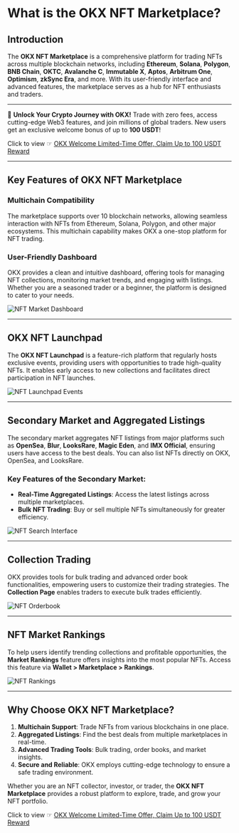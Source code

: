 # What is the OKX NFT Marketplace?

## Introduction

The **OKX NFT Marketplace** is a comprehensive platform for trading NFTs across multiple blockchain networks, including **Ethereum**, **Solana**, **Polygon**, **BNB Chain**, **OKTC**, **Avalanche C**, **Immutable X**, **Aptos**, **Arbitrum One**, **Optimism**, **zkSync Era**, and more. With its user-friendly interface and advanced features, the marketplace serves as a hub for NFT enthusiasts and traders.

---

🚀 **Unlock Your Crypto Journey with OKX!** Trade with zero fees, access cutting-edge Web3 features, and join millions of global traders. New users get an exclusive welcome bonus of up to **100 USDT**!  

Click to view ☞ [OKX Welcome Limited-Time Offer, Claim Up to 100 USDT Reward](https://bit.ly/OKXe)

---

## Key Features of OKX NFT Marketplace

### Multichain Compatibility

The marketplace supports over 10 blockchain networks, allowing seamless interaction with NFTs from Ethereum, Solana, Polygon, and other major ecosystems. This multichain capability makes OKX a one-stop platform for NFT trading.

### User-Friendly Dashboard

OKX provides a clean and intuitive dashboard, offering tools for managing NFT collections, monitoring market trends, and engaging with listings. Whether you are a seasoned trader or a beginner, the platform is designed to cater to your needs.

![NFT Market Dashboard](https://www.okx.com/cdn/assets/plugins/announcements/contentful/tofttmniq0qv/1pXMwQ8gmUVcySeg5XitHu/fd9764491e0c779f6172de57d9a00d97/Web_NFT_Market_Dashboard.png)

---

## OKX NFT Launchpad

The **OKX NFT Launchpad** is a feature-rich platform that regularly hosts exclusive events, providing users with opportunities to trade high-quality NFTs. It enables early access to new collections and facilitates direct participation in NFT launches.

![NFT Launchpad Events](https://www.okx.com/cdn/assets/plugins/announcements/contentful/tofttmniq0qv/ToKeXZhqGvJPNSyyCfZPv/21f04a9145d3323be92ee485c1395b0e/Web_NFT_Launchpad__Event_.png)

---

## Secondary Market and Aggregated Listings

The secondary market aggregates NFT listings from major platforms such as **OpenSea**, **Blur**, **LooksRare**, **Magic Eden**, and **IMX Official**, ensuring users have access to the best deals. You can also list NFTs directly on OKX, OpenSea, and LooksRare.

### Key Features of the Secondary Market:
- **Real-Time Aggregated Listings**: Access the latest listings across multiple marketplaces.
- **Bulk NFT Trading**: Buy or sell multiple NFTs simultaneously for greater efficiency.

![NFT Search Interface](https://www.okx.com/cdn/assets/plugins/announcements/contentful/tofttmniq0qv/6j71DfhO1KNVAelYdv4S69/b939dd21c24778a9eb9e46f9d70f8895/Web_NFT_Market_search.png)

---

## Collection Trading

OKX provides tools for bulk trading and advanced order book functionalities, empowering users to customize their trading strategies. The **Collection Page** enables traders to execute bulk trades efficiently.

![NFT Orderbook](https://www.okx.com/cdn/assets/plugins/announcements/contentful/tofttmniq0qv/1pjxNNxPJjFWmni5MpPRxq/333f3887a41471d8a9eadd49d0fd851c/Web_NFT_orderbook.png)

---

## NFT Market Rankings

To help users identify trending collections and profitable opportunities, the **Market Rankings** feature offers insights into the most popular NFTs. Access this feature via **Wallet > Marketplace > Rankings**.

![NFT Rankings](https://www.okx.com/cdn/assets/plugins/announcements/contentful/tofttmniq0qv/4cgImviCNQ7YN53oYYfkIW/5f17495caea15c6082708f95a9d36e7e/Web_NFT_Rankings.png)

---

## Why Choose OKX NFT Marketplace?

1. **Multichain Support**: Trade NFTs from various blockchains in one place.
2. **Aggregated Listings**: Find the best deals from multiple marketplaces in real-time.
3. **Advanced Trading Tools**: Bulk trading, order books, and market insights.
4. **Secure and Reliable**: OKX employs cutting-edge technology to ensure a safe trading environment.

Whether you are an NFT collector, investor, or trader, the **OKX NFT Marketplace** provides a robust platform to explore, trade, and grow your NFT portfolio.

Click to view ☞ [OKX Welcome Limited-Time Offer, Claim Up to 100 USDT Reward](https://bit.ly/OKXe)
